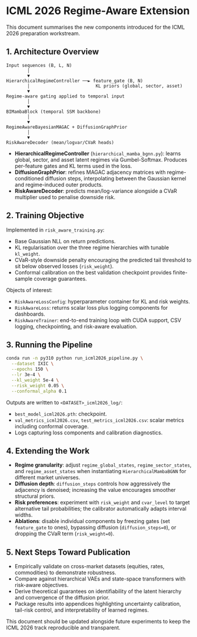 # ICML 2026 Regime-Aware Extension

This document summarises the new components introduced for the ICML 2026 preparation workstream.

## 1. Architecture Overview

```
Input sequences (B, L, N)
        │
        ▼
HierarchicalRegimeController ──► feature_gate (B, N)
        │                         KL priors (global, sector, asset)
        ▼
Regime-aware gating applied to temporal input
        │
        ▼
BIMambaBlock (temporal SSM backbone)
        │
        ▼
RegimeAwareBayesianMAGAC + DiffusionGraphPrior
        │
        ▼
RiskAwareDecoder (mean/logvar/CVaR heads)
```

- **HierarchicalRegimeController** (`hierarchical_mamba_bgnn.py`): learns global, sector, and asset latent regimes via Gumbel-Softmax. Produces per-feature gates and KL terms used in the loss.
- **DiffusionGraphPrior**: refines MAGAC adjacency matrices with regime-conditioned diffusion steps, interpolating between the Gaussian kernel and regime-induced outer products.
- **RiskAwareDecoder**: predicts mean/log-variance alongside a CVaR multiplier used to penalise downside risk.

## 2. Training Objective

Implemented in `risk_aware_training.py`:

- Base Gaussian NLL on return predictions.
- KL regularisation over the three regime hierarchies with tunable `kl_weight`.
- CVaR-style downside penalty encouraging the predicted tail threshold to sit below observed losses (`risk_weight`).
- Conformal calibration on the best validation checkpoint provides finite-sample coverage guarantees.

Objects of interest:

- `RiskAwareLossConfig`: hyperparameter container for KL and risk weights.
- `RiskAwareLoss`: returns scalar loss plus logging components for dashboards.
- `RiskAwareTrainer`: end-to-end training loop with CUDA support, CSV logging, checkpointing, and risk-aware evaluation.

## 3. Running the Pipeline

```bash
conda run -n py310 python run_icml2026_pipeline.py \
  --dataset IXIC \
  --epochs 150 \
  --lr 3e-4 \
  --kl_weight 5e-4 \
  --risk_weight 0.05 \
  --conformal_alpha 0.1
```

Outputs are written to `<DATASET>_icml2026_log/`:

- `best_model_icml2026.pth`: checkpoint.
- `val_metrics_icml2026.csv`, `test_metrics_icml2026.csv`: scalar metrics including conformal coverage.
- Logs capturing loss components and calibration diagnostics.

## 4. Extending the Work

- **Regime granularity**: adjust `regime_global_states`, `regime_sector_states`, and `regime_asset_states` when instantiating `HierarchicalMambaBGNN` for different market universes.
- **Diffusion depth**: `diffusion_steps` controls how aggressively the adjacency is denoised; increasing the value encourages smoother structural priors.
- **Risk preferences**: experiment with `risk_weight` and `cvar_level` to target alternative tail probabilities; the calibrator automatically adapts interval widths.
- **Ablations**: disable individual components by freezing gates (set `feature_gate` to ones), bypassing diffusion (`diffusion_steps=0`), or dropping the CVaR term (`risk_weight=0`).

## 5. Next Steps Toward Publication

- Empirically validate on cross-market datasets (equities, rates, commodities) to demonstrate robustness.
- Compare against hierarchical VAEs and state-space transformers with risk-aware objectives.
- Derive theoretical guarantees on identifiability of the latent hierarchy and convergence of the diffusion prior.
- Package results into appendices highlighting uncertainty calibration, tail-risk control, and interpretability of learned regimes.

This document should be updated alongside future experiments to keep the ICML 2026 track reproducible and transparent.
